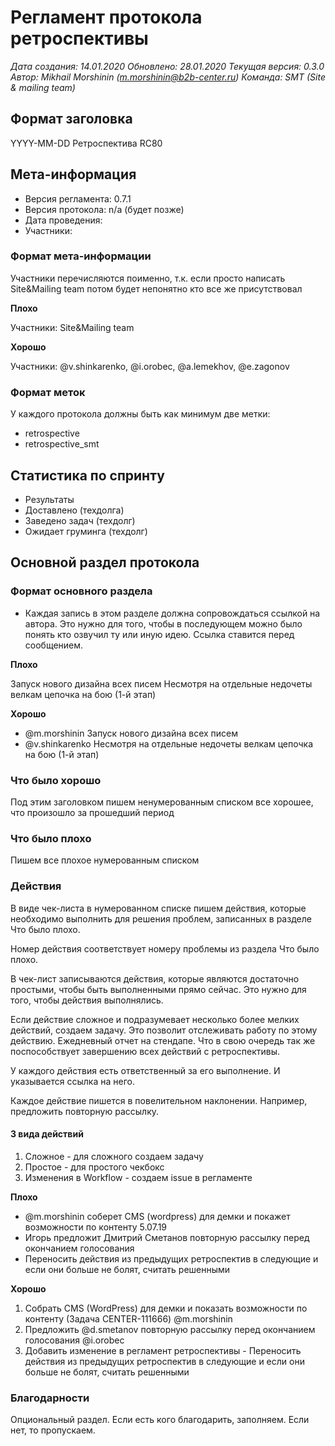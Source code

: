 # Регламент протокола ретроспективы

*Дата создания: 14.01.2020
Обновлено: 28.01.2020 
Текущая версия: 0.3.0
Автор: Mikhail Morshinin (m.morshinin@b2b-center.ru)
Команда: SMT (Site & mailing team)*

## Формат заголовка

YYYY-MM-DD Ретроспектива RC80

## Мета-информация

* Версия регламента: 0.7.1
* Версия протокола: n/a (будет позже)
* Дата проведения:
* Участники: 

### Формат мета-информации

Участники перечисляются поименно, т.к. если просто написать
Site&Mailing team потом будет непонятно кто все же присутствовал

**Плохо**

Участники: Site&Mailing team

**Хорошо**

Участники: @v.shinkarenko, @i.orobec, @a.lemekhov, @e.zagonov

### Формат меток

У каждого протокола должны быть как минимум две метки:

* retrospective
* retrospective_smt

## Статистика по спринту

* Результаты
* Доставлено (техдолга)
* Заведено задач (техдолг)
* Ожидает груминга (техдолг)

## Основной раздел протокола

### Формат основного раздела

* Каждая запись в этом разделе должна сопровождаться ссылкой на автора. 
Это нужно для того, чтобы в последующем можно было понять кто
озвучил ту или иную идею. Ссылка ставится перед сообщением.

**Плохо**

Запуск нового дизайна всех писем
Несмотря на отдельные недочеты велкам цепочка на бою (1-й этап)

**Хорошо**

* @m.morshinin Запуск нового дизайна всех писем
* @v.shinkarenko Несмотря на отдельные недочеты велкам цепочка на бою (1-й этап)

### Что было хорошо

Под этим заголовком пишем ненумерованным списком все хорошее, 
что произошло за прошедший период

### Что было плохо

Пишем все плохое нумерованным списком

### Действия

В виде чек-листа в нумерованном списке пишем действия, которые необходимо выполнить 
для решения проблем, записанных в разделе Что было плохо.

Номер действия соответствует номеру проблемы из раздела Что было плохо.

В чек-лист записываются действия, которые являются достаточно
простыми, чтобы быть выполненными прямо сейчас. Это нужно для того,
чтобы действия выполнялись.

Если действие сложное и подразумевает несколько более мелких действий,
создаем задачу. Это позволит отслеживать работу по этому действию.
Ежедневный отчет на стендапе. Что в свою очередь так же поспособствует
завершению всех действий с ретроспективы.

У каждого действия есть ответственный за его выполнение. И указывается ссылка на него.

Каждое действие пишется в повелительном наклонении. Например, предложить повторную рассылку.

#### 3 вида действий

1. Сложное - для сложного создаем задачу
2. Простое - для простого чекбокс
3. Изменения в Workflow - создаем issue в регламенте

**Плохо**

* @m.morshinin соберет CMS (wordpress) для демки и покажет возможности по контенту 5.07.19
* Игорь предложит Дмитрий Сметанов повторную рассылку перед окончанием голосования
* Переносить действия из предыдущих ретроспектив в следующие и если они больше не болят, считать решенными 

**Хорошо**

1. Собрать CMS (WordPress) для демки и показать возможности по контенту (Задача CENTER-111666) @m.morshinin
2. Предложить @d.smetanov повторную рассылку перед окончанием голосования @i.orobec
3. Добавить изменение в регламент ретроспективы - Переносить действия из предыдущих ретроспектив в следующие и если они больше не болят, считать решенными 

### Благодарности

Опциональный раздел. Если есть кого благодарить, заполняем. Если нет, то пропускаем.

